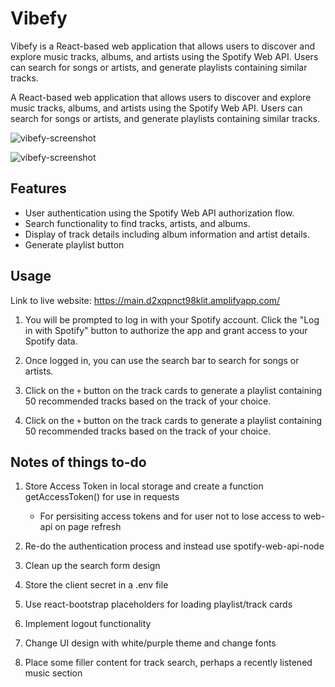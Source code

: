 # Vibefy

Vibefy is a React-based web application that allows users to discover and explore music tracks, albums, and artists using the Spotify Web API. Users can search for songs or artists, and generate playlists containing similar tracks.

A React-based web application that allows users to discover and explore music tracks, albums, and artists using the Spotify Web API. Users can search for songs or artists, and generate playlists containing similar tracks.

![vibefy-screenshot](https://github.com/Farid-Hamid-4/vibefy/assets/71334751/a5538142-a156-4a7c-b0df-b74868e21f2c)

![vibefy-screenshot](https://github.com/Farid-Hamid-4/vibefy/assets/71334751/a5538142-a156-4a7c-b0df-b74868e21f2c)

## Features
- User authentication using the Spotify Web API authorization flow.
- Search functionality to find tracks, artists, and albums.
- Display of track details including album information and artist details.
- Generate playlist button

## Usage
Link to live website: https://main.d2xqpnct98klit.amplifyapp.com/

1. You will be prompted to log in with your Spotify account. Click the "Log in with Spotify" button to authorize the app and grant access to your Spotify data.

2. Once logged in, you can use the search bar to search for songs or artists. 

3. Click on the `+` button on the track cards to generate a playlist containing 50 recommended tracks based on the track of your choice.

3. Click on the `+` button on the track cards to generate a playlist containing 50 recommended tracks based on the track of your choice.

## Notes of things to-do

1. Store Access Token in local storage and create a function getAccessToken() for use in requests
    - For persisiting access tokens and for user not to lose access to web-api on page refresh

2. Re-do the authentication process and instead use spotify-web-api-node

3. Clean up the search form design

4. Store the client secret in a .env file

5. Use react-bootstrap placeholders for loading playlist/track cards

6. Implement logout functionality

7. Change UI design with white/purple theme and change fonts

8. Place some filler content for track search, perhaps a recently listened music section